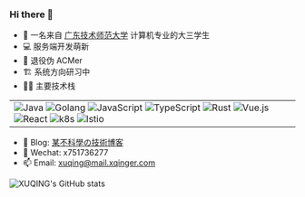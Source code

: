 ### Hi there 👋

<!--
**xxxuuu/xxxuuu** is a ✨ _special_ ✨ repository because its `README.md` (this file) appears on your GitHub profile.

Here are some ideas to get you started:

- 🔭 I’m currently working on ...
- 🌱 I’m currently learning ...
- 👯 I’m looking to collaborate on ...
- 🤔 I’m looking for help with ...
- 💬 Ask me about ...
- 📫 How to reach me: ...
- 😄 Pronouns: ...
- ⚡ Fun fact: ...
-->

- 🔭 一名来自 [广东技术师范大学](https://www.gpnu.edu.cn/) 计算机专业的大三学生
- 💻 服务端开发萌新 
- 🎈 退役伪 ACMer 
- 🏗 系统方向研习中
- 🧑‍💻 主要技术栈

<table>
  <tr>
    <td>
      <img alt="Java" src="https://img.shields.io/badge/-Java-white?style=flat-square&logo=java&logoColor=orange&cacheSeconds=36000"/> 
      <img alt="Golang" src="https://img.shields.io/badge/-Golang-white?style=flat-square&logo=go&cacheSeconds=36000"/>  
      <img alt="JavaScript" src="https://img.shields.io/badge/-JavaScript-white?style=flat-square&logo=javascript&cacheSeconds=36000"/> 
      <img alt="TypeScript" src="https://img.shields.io/badge/-TypeScript-white?style=flat-square&logo=typescript&cacheSeconds=36000"/>  
      <img alt="Rust" src="https://img.shields.io/badge/-Rust-white?style=flat-square&logo=rust&logoColor=black&cacheSeconds=36000"/>
      <img alt="Vue.js" src="https://img.shields.io/badge/-Vue-white?style=flat-square&logo=vue.js&cacheSeconds=36000"/> 
      <img alt="React" src="https://img.shields.io/badge/-React-white?style=flat-square&logo=react&cacheSeconds=36000"/>  
      <img alt="k8s" src="https://img.shields.io/badge/-Kubernetes-white?style=flat-square&logo=kubernetes&cacheSeconds=36000"/> 
      <img alt="Istio" src="https://img.shields.io/badge/-Istio-white?style=flat-square&logo=istio&cacheSeconds=36000"/>  
    </td> 
   </tr>
</table>
  
- 📗 Blog: [某不科學の技術博客](https://xqinger.com/) 
- 💬 Wechat: x751736277
- 📫 Email: xuqing@mail.xqinger.com


![XUQING's GitHub stats](https://github-readme-stats-liart-theta.vercel.app/api?username=xxxuuu&count_private=true&show_icons=true&include_all_commits=true&hide_title=true)

